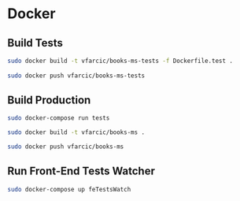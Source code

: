 Docker
============

Build Tests
-----------

```bash
sudo docker build -t vfarcic/books-ms-tests -f Dockerfile.test .
    
sudo docker push vfarcic/books-ms-tests
```

Build Production
----------------

```bash
sudo docker-compose run tests

sudo docker build -t vfarcic/books-ms .

sudo docker push vfarcic/books-ms
```

Run Front-End Tests Watcher
---------------------------

```bash
sudo docker-compose up feTestsWatch
```